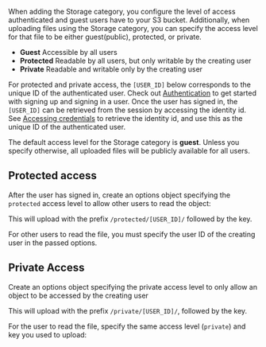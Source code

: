  When adding the Storage category, you configure the level of access authenticated and guest users have to your S3 bucket. Additionally, when uploading files using the Storage category, you can specify the access level for that file to be either guest(public), protected, or private.

- **Guest** Accessible by all users
- **Protected** Readable by all users, but only writable by the creating user
- **Private** Readable and writable only by the creating user

For protected and private access, the `[USER_ID]` below corresponds to the unique ID of the authenticated user. Check out [Authentication](~/lib/auth/getting-started.md) to get started with signing up and signing in a user. Once the user has signed in, the `[USER_ID]` can be retrieved from the session by accessing the identity id. See [Accessing credentials](~/lib/auth/access_credentials.md) to retrieve the identity id, and use this as the unique ID of the authenticated user.

<amplify-callout>

The default access level for the Storage category is **guest**. Unless you specify otherwise, all uploaded files will be publicly available for all users.

</amplify-callout>

## Protected access

After the user has signed in, create an options object specifying the `protected` access level to allow other users to read the object:

<inline-fragment platform="ios" src="~/lib/storage/fragments/ios/configureaccess/10_protected_upload.md"></inline-fragment>
<inline-fragment platform="android" src="~/lib/storage/fragments/android/configureaccess/10_protected_upload.md"></inline-fragment>
<inline-fragment platform="flutter" src="~/lib/storage/fragments/flutter/configureaccess/10_protected_upload.md"></inline-fragment>

This will upload with the prefix `/protected/[USER_ID]/` followed by the key.

For other users to read the file, you must specify the user ID of the creating user in the passed options. 

<inline-fragment platform="ios" src="~/lib/storage/fragments/ios/configureaccess/20_protected_download.md"></inline-fragment>
<inline-fragment platform="android" src="~/lib/storage/fragments/android/configureaccess/20_protected_download.md"></inline-fragment>
<inline-fragment platform="flutter" src="~/lib/storage/fragments/flutter/configureaccess/20_protected_download.md"></inline-fragment>

## Private Access

Create an options object specifying the private access level to only allow an object to be accessed by the creating user

<inline-fragment platform="ios" src="~/lib/storage/fragments/ios/configureaccess/30_private_upload.md"></inline-fragment>
<inline-fragment platform="android" src="~/lib/storage/fragments/android/configureaccess/30_private_upload.md"></inline-fragment>
<inline-fragment platform="flutter" src="~/lib/storage/fragments/flutter/configureaccess/30_private_upload.md"></inline-fragment>

This will upload with the prefix `/private/[USER_ID]/`, followed by the key.

For the user to read the file, specify the same access level (`private`) and key you used to upload:

<inline-fragment platform="ios" src="~/lib/storage/fragments/ios/configureaccess/40_private_download.md"></inline-fragment>
<inline-fragment platform="android" src="~/lib/storage/fragments/android/configureaccess/40_private_download.md"></inline-fragment>
<inline-fragment platform="flutter" src="~/lib/storage/fragments/flutter/configureaccess/40_private_download.md"></inline-fragment>

